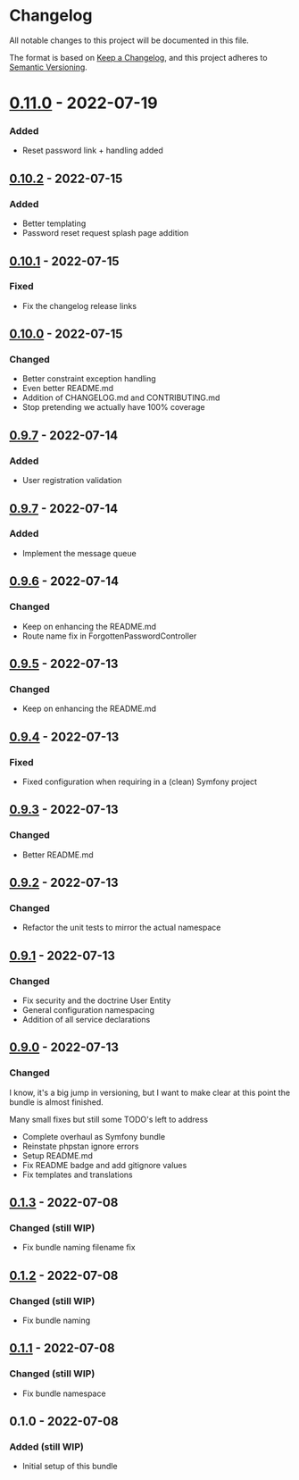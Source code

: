 # Changelog
All notable changes to this project will be documented in this file.

The format is based on [Keep a Changelog](https://keepachangelog.com/en/1.0.0/),
and this project adheres to [Semantic Versioning](https://semver.org/spec/v2.0.0.html).

# [0.11.0] - 2022-07-19
### Added
- Reset password link + handling added

## [0.10.2] - 2022-07-15
### Added
- Better templating
- Password reset request splash page addition

## [0.10.1] - 2022-07-15
### Fixed
- Fix the changelog release links

## [0.10.0] - 2022-07-15
### Changed
- Better constraint exception handling
- Even better README.md
- Addition of CHANGELOG.md and CONTRIBUTING.md
- Stop pretending we actually have 100% coverage

## [0.9.7] - 2022-07-14
### Added
- User registration validation

## [0.9.7] - 2022-07-14
### Added
- Implement the message queue

## [0.9.6] - 2022-07-14
### Changed
- Keep on enhancing the README.md
- Route name fix in ForgottenPasswordController

## [0.9.5] - 2022-07-13
### Changed
- Keep on enhancing the README.md

## [0.9.4] - 2022-07-13
### Fixed
- Fixed configuration when requiring in a (clean) Symfony project

## [0.9.3] - 2022-07-13
### Changed
- Better README.md

## [0.9.2] - 2022-07-13
### Changed
- Refactor the unit tests to mirror the actual namespace

## [0.9.1] - 2022-07-13
### Changed
- Fix security and the doctrine User Entity
- General configuration namespacing
- Addition of all service declarations

## [0.9.0] - 2022-07-13
### Changed
I know, it's a big jump in versioning, but I want to make clear at this point the bundle is almost finished.

Many small fixes but still some TODO's left to address

- Complete overhaul as Symfony bundle
- Reinstate phpstan ignore errors
- Setup README.md
- Fix README badge and add gitignore values
- Fix templates and translations

## [0.1.3] - 2022-07-08
### Changed (still WIP)
- Fix bundle naming filename fix

## [0.1.2] - 2022-07-08
### Changed (still WIP)
- Fix bundle naming

## [0.1.1] - 2022-07-08
### Changed (still WIP)
- Fix bundle namespace

## 0.1.0 - 2022-07-08
### Added (still WIP)
- Initial setup of this bundle

[0.11.0]: https://github.com/coddin-web/idp-openid-connect-bundle/compare/0.10.2...0.11.0
[0.10.2]: https://github.com/coddin-web/idp-openid-connect-bundle/compare/0.10.1...0.10.2
[0.10.1]: https://github.com/coddin-web/idp-openid-connect-bundle/compare/0.10.0...0.10.1
[0.10.0]: https://github.com/coddin-web/idp-openid-connect-bundle/compare/0.9.7...0.10.0
[0.9.7]: https://github.com/coddin-web/idp-openid-connect-bundle/compare/0.9.6...0.9.7
[0.9.6]: https://github.com/coddin-web/idp-openid-connect-bundle/compare/0.9.5...0.9.6
[0.9.5]: https://github.com/coddin-web/idp-openid-connect-bundle/compare/0.9.4...0.9.5
[0.9.4]: https://github.com/coddin-web/idp-openid-connect-bundle/compare/0.9.3...0.9.4
[0.9.3]: https://github.com/coddin-web/idp-openid-connect-bundle/compare/0.9.2...0.9.3
[0.9.2]: https://github.com/coddin-web/idp-openid-connect-bundle/compare/0.9.1...0.9.2
[0.9.1]: https://github.com/coddin-web/idp-openid-connect-bundle/compare/0.9.0...0.9.1
[0.9.0]: https://github.com/coddin-web/idp-openid-connect-bundle/compare/0.1.3...0.9.0
[0.1.3]: https://github.com/coddin-web/idp-openid-connect-bundle/compare/0.1.2...0.1.3
[0.1.2]: https://github.com/coddin-web/idp-openid-connect-bundle/compare/0.1.1...0.1.2
[0.1.1]: https://github.com/coddin-web/idp-openid-connect-bundle/compare/0.1.0...0.1.1
